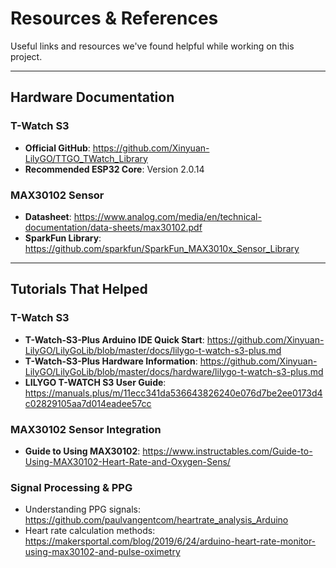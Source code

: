 # Resources & References

Useful links and resources we've found helpful while working on this project.

---

## Hardware Documentation

### T-Watch S3
- **Official GitHub**: https://github.com/Xinyuan-LilyGO/TTGO_TWatch_Library
- **Recommended ESP32 Core**: Version 2.0.14

### MAX30102 Sensor
- **Datasheet**: https://www.analog.com/media/en/technical-documentation/data-sheets/max30102.pdf
- **SparkFun Library**: https://github.com/sparkfun/SparkFun_MAX3010x_Sensor_Library

---

## Tutorials That Helped

### T-Watch S3
- **T-Watch-S3-Plus Arduino IDE Quick Start**: https://github.com/Xinyuan-LilyGO/LilyGoLib/blob/master/docs/lilygo-t-watch-s3-plus.md
- **T-Watch-S3-Plus Hardware Information**: https://github.com/Xinyuan-LilyGO/LilyGoLib/blob/master/docs/hardware/lilygo-t-watch-s3-plus.md
- **LILYGO T-WATCH S3 User Guide**: https://manuals.plus/m/11ecc341da536643826240e076d7be2ee0173d4c02829105aa7d014eadee57cc

### MAX30102 Sensor Integration
- **Guide to Using MAX30102**: https://www.instructables.com/Guide-to-Using-MAX30102-Heart-Rate-and-Oxygen-Sens/

### Signal Processing & PPG
- Understanding PPG signals: https://github.com/paulvangentcom/heartrate_analysis_Arduino
- Heart rate calculation methods: https://makersportal.com/blog/2019/6/24/arduino-heart-rate-monitor-using-max30102-and-pulse-oximetry
